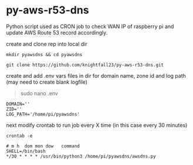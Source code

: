 # py-aws-r53-dns
Python script used as CRON job to check WAN IP of raspberry pi and update AWS Route 53 record accordingly.

create and clone rep into local dir

`mkdir pyawsdns && cd pyawsdns`

`git clone https://github.com/knightfall23/py-aws-r53-dns.git`

create and add .env vars files in dir for domain name, zone id and log path (may need to create blank logfile)

>sudo nano .env


```
DOMAIN=''
ZID=''
LOG_PATH='/home/pi/pyawsdns'
```

next modify crontab to run job every X time (in this case every 30 minutes)

`crontab -e`
```
# m h  dom mon dow   command
SHELL=/bin/bash
*/30 * * * * /usr/bin/python3 /home/pi/pyawsdns/awsdns.py
```


